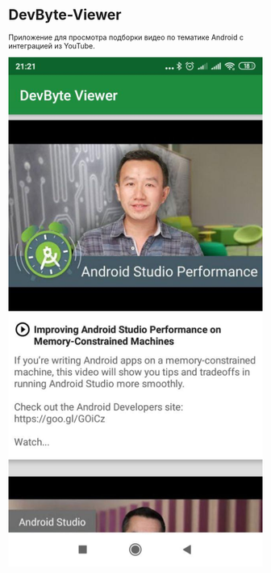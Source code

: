 # DevByte-Viewer
Приложение для просмотра подборки видео по тематике Android с интеграцией из YouTube.

![](des1.jpg)
